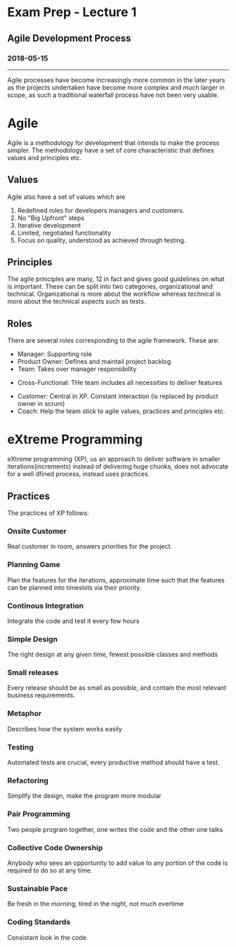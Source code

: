 # Exam Prep - Lecture 1
## Agile Development Process
### 2018-05-15
---
Agile processes have become increasingly more common in the later years as the projects undertaken have become more complex and much larger in scope, as such a traditional waterfall process have not been very usable. 

# Agile
Agile is a methodology for development that intends to make the process simpler. The methodology have a set of core characteristic that defines values and principles etc. 

## Values 
Agile also have a set of values which are 
1. Redefined roles for developers managers and customers. 
2. No "Big Upfront" steps
3. Iterative development
4. Limited, negotiated functionality
5. Focus on quality, understood as achieved through testing. 

## Principles
The agile principles are many, 12 in fact and gives good guidelines on what is important. These can be split into two categories, organizational and technical. Organizational is more about the workflow whereas technical is more about the technical aspects such as tests. 

## Roles
There are several roles corresponding to the agile framework. These are: 
* Manager: Supporting role
* Product Owner: Defines and maintail project backlog
* Team: Takes over manager responsibility
- Cross-Functional: THe team includes all necessities to deliver features
* Customer: Central in XP. Constant interaction (is replaced by product owner in scrum) 
* Coach: Help the team stick to agile values, practices and principles etc. 

# eXtreme Programming
eXtreme programming (XP), us an approach to deliver software in smaller iterations(increments) instead of delivering huge chunks, does not advocate for a well dfined  process, instead uses practices. 


## Practices
The practices of XP follows: 

### Onsite Customer
Real customer in room, answers priorities for the project. 

### Planning Game
Plan the features for the iterations, approximate time such that the features can be planned into timeslots via their priority. 

### Continous Integration
Integrate the code and test it every few hours

### Simple Design
The right design at any given time, fewest possible classes and methods

### Small releases
Every release should be as small as possible, and contain the most relevant business requirements.

### Metaphor
Describes how the system works easily

### Testing
Automated tests are crucial, every productive method should have a test. 

### Refactoring
Simplify the design, make the program more modular

### Pair Programming
Two people program together, one writes the code and the other one talks

### Collective Code Ownership
Anybody who sees an opportunity to add value to any portion of the code is required to do so at any time.

### Sustainable Pace
Be fresh in the morning, tired in the night, not much overtime 

### Coding Standards
Consistant look in the code. 
